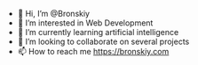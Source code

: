 - 👋 Hi, I’m @Bronskiy
- 👀 I’m interested in Web Development
- 🌱 I’m currently learning artificial intelligence
- 💞️ I’m looking to collaborate on several projects
- 📫 How to reach me https://bronskiy.com

<!---
Bronskiy/Bronskiy is a ✨ special ✨ repository because its `README.md` (this file) appears on your GitHub profile.
You can click the Preview link to take a look at your changes.
--->

